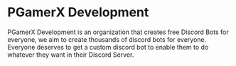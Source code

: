 # PGamerX Development
PGamerX Development is an organization that creates free Discord Bots for everyone, we aim to create thousands of discord bots for everyone. Everyone deserves to get a custom discord bot to enable them to do whatever they want in their Discord Server. 
